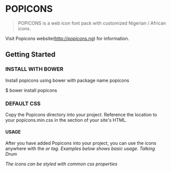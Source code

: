 # POPICONS

> POPICONS is a web icon font pack with customized Nigerian / African icons.

Visit Popicons website(http://popicons.ng) for information.


## Getting Started


### INSTALL WITH BOWER

Install popicons using bower with package name popicons

$ bower install popicons


### DEFAULT CSS

Copy the Popicons directory into your project. Reference the location to your popicons.min.css in the <head> section of your site's HTML.
<link rel="stylesheet" href="path/popicons.min.css">



#### USAGE

After you have added Popicons into your project, you can use the icons anywhere with the <i> or <span> tag. Examples below shows basic usage.
<i class="pop-talking-drum"></i> Talking Drum

The icons can be styled with common css properties
<i class="pop-eyo" style="color: #FF6000; font-size: 10em;"></i>
